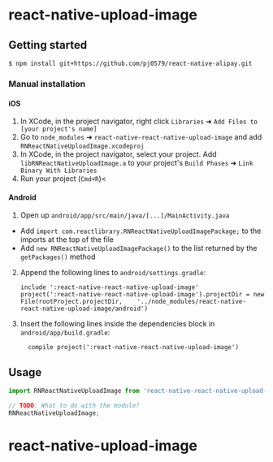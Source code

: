 
# react-native-upload-image

## Getting started

`$ npm install git+https://github.com/pj0579/react-native-alipay.git`

### Manual installation


#### iOS

1. In XCode, in the project navigator, right click `Libraries` ➜ `Add Files to [your project's name]`
2. Go to `node_modules` ➜ `react-native-react-native-upload-image` and add `RNReactNativeUploadImage.xcodeproj`
3. In XCode, in the project navigator, select your project. Add `libRNReactNativeUploadImage.a` to your project's `Build Phases` ➜ `Link Binary With Libraries`
4. Run your project (`Cmd+R`)<

#### Android

1. Open up `android/app/src/main/java/[...]/MainActivity.java`
  - Add `import com.reactlibrary.RNReactNativeUploadImagePackage;` to the imports at the top of the file
  - Add `new RNReactNativeUploadImagePackage()` to the list returned by the `getPackages()` method
2. Append the following lines to `android/settings.gradle`:
  	```
  	include ':react-native-react-native-upload-image'
  	project(':react-native-react-native-upload-image').projectDir = new File(rootProject.projectDir, 	'../node_modules/react-native-react-native-upload-image/android')
  	```
3. Insert the following lines inside the dependencies block in `android/app/build.gradle`:
  	```
      compile project(':react-native-react-native-upload-image')
  	```
## Usage
```javascript
import RNReactNativeUploadImage from 'react-native-react-native-upload-image';

// TODO: What to do with the module?
RNReactNativeUploadImage;
```
  # react-native-upload-image
